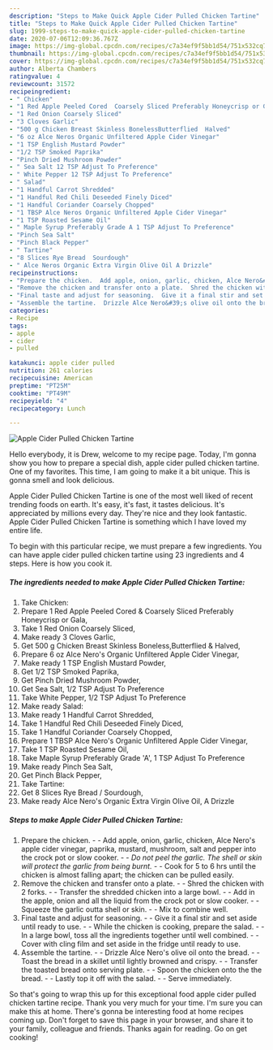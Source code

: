 ```yaml
---
description: "Steps to Make Quick Apple Cider Pulled Chicken Tartine"
title: "Steps to Make Quick Apple Cider Pulled Chicken Tartine"
slug: 1999-steps-to-make-quick-apple-cider-pulled-chicken-tartine
date: 2020-07-06T12:09:36.767Z
image: https://img-global.cpcdn.com/recipes/c7a34ef9f5bb1d54/751x532cq70/apple-cider-pulled-chicken-tartine-recipe-main-photo.jpg
thumbnail: https://img-global.cpcdn.com/recipes/c7a34ef9f5bb1d54/751x532cq70/apple-cider-pulled-chicken-tartine-recipe-main-photo.jpg
cover: https://img-global.cpcdn.com/recipes/c7a34ef9f5bb1d54/751x532cq70/apple-cider-pulled-chicken-tartine-recipe-main-photo.jpg
author: Alberta Chambers
ratingvalue: 4
reviewcount: 31572
recipeingredient:
- " Chicken"
- "1 Red Apple Peeled Cored  Coarsely Sliced Preferably Honeycrisp or Gala"
- "1 Red Onion Coarsely Sliced"
- "3 Cloves Garlic"
- "500 g Chicken Breast Skinless BonelessButterflied  Halved"
- "6 oz Alce Neros Organic Unfiltered Apple Cider Vinegar"
- "1 TSP English Mustard Powder"
- "1/2 TSP Smoked Paprika"
- "Pinch Dried Mushroom Powder"
- " Sea Salt 12 TSP Adjust To Preference"
- " White Pepper 12 TSP Adjust To Preference"
- " Salad"
- "1 Handful Carrot Shredded"
- "1 Handful Red Chili Deseeded Finely Diced"
- "1 Handful Coriander Coarsely Chopped"
- "1 TBSP Alce Neros Organic Unfiltered Apple Cider Vinegar"
- "1 TSP Roasted Sesame Oil"
- " Maple Syrup Preferably Grade A 1 TSP Adjust To Preference"
- "Pinch Sea Salt"
- "Pinch Black Pepper"
- " Tartine"
- "8 Slices Rye Bread  Sourdough"
- " Alce Neros Organic Extra Virgin Olive Oil A Drizzle"
recipeinstructions:
- "Prepare the chicken.  Add apple, onion, garlic, chicken, Alce Nero&#39;s apple cider vinegar, paprika, mustard, mushroom, salt and pepper into the crock pot or slow cooker.  *Do not peel the garlic. The shell or skin will protect the garlic from being burnt.*  Cook for 5 to 6 hrs until the chicken is almost falling apart; the chicken can be pulled easily."
- "Remove the chicken and transfer onto a plate.  Shred the chicken with 2 forks.  Transfer the shredded chicken into a large bowl.  Add in the apple, onion and all the liquid from the crock pot or slow cooker.  Squeeze the garlic outta shell or skin.  Mix to combine well."
- "Final taste and adjust for seasoning.  Give it a final stir and set aside until ready to use.  While the chicken is cooking, prepare the salad.  In a large bowl, toss all the ingredients together until well combined.  Cover with cling film and set aside in the fridge until ready to use."
- "Assemble the tartine.  Drizzle Alce Nero&#39;s olive oil onto the bread.  Toast the bread in a skillet until lightly browned and crispy.  Transfer the toasted bread onto serving plate.  Spoon the chicken onto the the bread.  Lastly top it off with the salad.  Serve immediately."
categories:
- Recipe
tags:
- apple
- cider
- pulled

katakunci: apple cider pulled 
nutrition: 261 calories
recipecuisine: American
preptime: "PT25M"
cooktime: "PT49M"
recipeyield: "4"
recipecategory: Lunch

---
```



![Apple Cider Pulled Chicken Tartine](https://img-global.cpcdn.com/recipes/c7a34ef9f5bb1d54/751x532cq70/apple-cider-pulled-chicken-tartine-recipe-main-photo.jpg)

Hello everybody, it is Drew, welcome to my recipe page. Today, I'm gonna show you how to prepare a special dish, apple cider pulled chicken tartine. One of my favorites. This time, I am going to make it a bit unique. This is gonna smell and look delicious.

Apple Cider Pulled Chicken Tartine is one of the most well liked of recent trending foods on earth. It's easy, it's fast, it tastes delicious. It's appreciated by millions every day. They're nice and they look fantastic. Apple Cider Pulled Chicken Tartine is something which I have loved my entire life.




To begin with this particular recipe, we must prepare a few ingredients. You can have apple cider pulled chicken tartine using 23 ingredients and 4 steps. Here is how you cook it.

<!--inarticleads1-->

##### The ingredients needed to make Apple Cider Pulled Chicken Tartine:

1. Take  Chicken:
1. Prepare 1 Red Apple Peeled Cored &amp; Coarsely Sliced Preferably Honeycrisp or Gala,
1. Take 1 Red Onion Coarsely Sliced,
1. Make ready 3 Cloves Garlic,
1. Get 500 g Chicken Breast Skinless Boneless,Butterflied &amp; Halved,
1. Prepare 6 oz Alce Nero&#39;s Organic Unfiltered Apple Cider Vinegar,
1. Make ready 1 TSP English Mustard Powder,
1. Get 1/2 TSP Smoked Paprika,
1. Get Pinch Dried Mushroom Powder,
1. Get  Sea Salt, 1/2 TSP Adjust To Preference
1. Take  White Pepper, 1/2 TSP Adjust To Preference
1. Make ready  Salad:
1. Make ready 1 Handful Carrot Shredded,
1. Take 1 Handful Red Chili Deseeded Finely Diced,
1. Take 1 Handful Coriander Coarsely Chopped,
1. Prepare 1 TBSP Alce Nero&#39;s Organic Unfiltered Apple Cider Vinegar,
1. Take 1 TSP Roasted Sesame Oil,
1. Take  Maple Syrup Preferably Grade &#39;A&#39;, 1 TSP Adjust To Preference
1. Make ready Pinch Sea Salt,
1. Get Pinch Black Pepper,
1. Take  Tartine:
1. Get 8 Slices Rye Bread / Sourdough,
1. Make ready  Alce Nero&#39;s Organic Extra Virgin Olive Oil, A Drizzle




<!--inarticleads2-->

##### Steps to make Apple Cider Pulled Chicken Tartine:

1. Prepare the chicken. -  - Add apple, onion, garlic, chicken, Alce Nero&#39;s apple cider vinegar, paprika, mustard, mushroom, salt and pepper into the crock pot or slow cooker. -  - *Do not peel the garlic. The shell or skin will protect the garlic from being burnt.* -  - Cook for 5 to 6 hrs until the chicken is almost falling apart; the chicken can be pulled easily.
1. Remove the chicken and transfer onto a plate. -  - Shred the chicken with 2 forks. -  - Transfer the shredded chicken into a large bowl. -  - Add in the apple, onion and all the liquid from the crock pot or slow cooker. -  - Squeeze the garlic outta shell or skin. -  - Mix to combine well.
1. Final taste and adjust for seasoning. -  - Give it a final stir and set aside until ready to use. -  - While the chicken is cooking, prepare the salad. -  - In a large bowl, toss all the ingredients together until well combined. -  - Cover with cling film and set aside in the fridge until ready to use.
1. Assemble the tartine. -  - Drizzle Alce Nero&#39;s olive oil onto the bread. -  - Toast the bread in a skillet until lightly browned and crispy. -  - Transfer the toasted bread onto serving plate. -  - Spoon the chicken onto the the bread. -  - Lastly top it off with the salad. -  - Serve immediately.




So that's going to wrap this up for this exceptional food apple cider pulled chicken tartine recipe. Thank you very much for your time. I'm sure you can make this at home. There's gonna be interesting food at home recipes coming up. Don't forget to save this page in your browser, and share it to your family, colleague and friends. Thanks again for reading. Go on get cooking!
